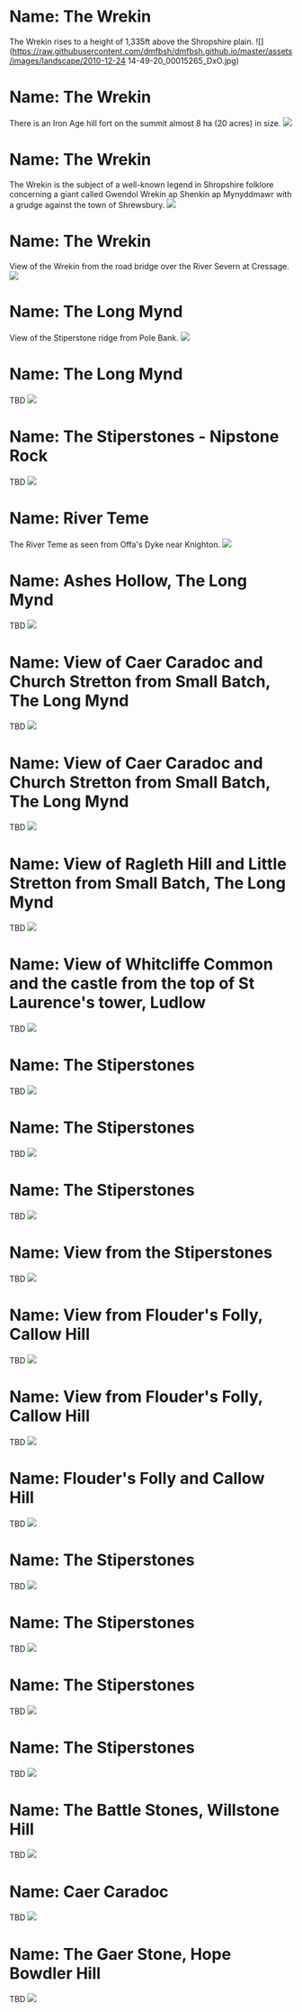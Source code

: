 <!--Type: Item-->
# Name: The Wrekin

The Wrekin rises to a height of 1,335ft above the Shropshire plain.
![](https://raw.githubusercontent.com/dmfbsh/dmfbsh.github.io/master/assets/images/landscape/2010-12-24 14-49-20_00015265_DxO.jpg)

<!--Type: Item-->
# Name: The Wrekin

There is an Iron Age hill fort on the summit almost 8 ha (20 acres) in size.
![](https://raw.githubusercontent.com/dmfbsh/dmfbsh.github.io/master/assets/images/landscape/2017-04-14_09_52_13_DSC_0191_DxO.jpg)

<!--Type: Item-->
# Name: The Wrekin

The Wrekin is the subject of a well-known legend in Shropshire folklore concerning a giant called Gwendol Wrekin ap Shenkin ap Mynyddmawr with a grudge against the town of Shrewsbury.
![](https://raw.githubusercontent.com/dmfbsh/dmfbsh.github.io/master/assets/images/landscape/2017-10-22_13_59_23_DSC_1972_DxO.jpg)

<!--Type: Item-->
# Name: The Wrekin

View of the Wrekin from the road bridge over the River Severn at Cressage.
![](../assets/images/landscape/2020-03-08_16_46_16_DSC_6735_DxO.jpg)

<!--Type: Item-->
# Name: The Long Mynd

View of the Stiperstone ridge from Pole Bank.
![](https://raw.githubusercontent.com/dmfbsh/dmfbsh.github.io/master/assets/images/landscape/2018-08-04_14_43_05_DSC_2842_DxO.jpg)

<!--Type: Item-->
# Name: The Long Mynd

TBD
![](https://raw.githubusercontent.com/dmfbsh/dmfbsh.github.io/master/assets/images/landscape/2018-08-04_15_29_10_DSC_2873_DxO.jpg)

<!--Type: Item-->
# Name: The Stiperstones - Nipstone Rock

TBD
![](https://raw.githubusercontent.com/dmfbsh/dmfbsh.github.io/master/assets/images/landscape/2016-05-08_20_16_05_DSC_0110_DxO.jpg)

<!--Type: Item-->
# Name: River Teme

The River Teme as seen from Offa's Dyke near Knighton.
![](https://raw.githubusercontent.com/dmfbsh/dmfbsh.github.io/master/assets/images/landscape/2019-03-23_14_05_56_DSC_3559_DxO.jpg)

<!--Type: Item-->
# Name: Ashes Hollow, The Long Mynd

TBD
![](https://raw.githubusercontent.com/dmfbsh/dmfbsh.github.io/master/assets/images/landscape/2019-03-29_14_23_24_DSC_3687_DxO.jpg)

<!--Type: Item-->
# Name: View of Caer Caradoc and Church Stretton from Small Batch, The Long Mynd

TBD
![](https://raw.githubusercontent.com/dmfbsh/dmfbsh.github.io/master/assets/images/landscape/2019-03-29_16_14_27_DSC_3715_DxO.jpg)

<!--Type: Item-->
# Name: View of Caer Caradoc and Church Stretton from Small Batch, The Long Mynd

TBD
![](https://raw.githubusercontent.com/dmfbsh/dmfbsh.github.io/master/assets/images/landscape/2019-03-29_16_15_49_DSC_3718_DxO.jpg)

<!--Type: Item-->
# Name: View of Ragleth Hill and Little Stretton from Small Batch, The Long Mynd

TBD
![](https://raw.githubusercontent.com/dmfbsh/dmfbsh.github.io/master/assets/images/landscape/2019-03-29_16_16_02_DSC_3719_DxO.jpg)

<!--Type: Item-->
# Name: View of Whitcliffe Common and the castle from the top of St Laurence's tower, Ludlow

TBD
![](https://raw.githubusercontent.com/dmfbsh/dmfbsh.github.io/master/assets/images/landscape/2019-04-13_11_56_35_DSC_3888_DxO.jpg)

<!--Type: Item-->
# Name: The Stiperstones

TBD
![](https://raw.githubusercontent.com/dmfbsh/dmfbsh.github.io/master/assets/images/landscape/2019-05-06_12_48_18_DSC_4163_DxO.jpg)

<!--Type: Item-->
# Name: The Stiperstones

TBD
![](https://raw.githubusercontent.com/dmfbsh/dmfbsh.github.io/master/assets/images/landscape/2019-05-06_12_59_14_DSC_4172_DxO.jpg)

<!--Type: Item-->
# Name: The Stiperstones

TBD
![](https://raw.githubusercontent.com/dmfbsh/dmfbsh.github.io/master/assets/images/landscape/2019-05-06_13_03_37_DSC_4183_DxO.jpg)

<!--Type: Item-->
# Name: View from the Stiperstones

TBD
![](https://raw.githubusercontent.com/dmfbsh/dmfbsh.github.io/master/assets/images/landscape/2019-05-06_13_33_06_DSC_4197_DxO.jpg)

<!--Type: Item-->
# Name: View from Flouder's Folly, Callow Hill

TBD
![](https://raw.githubusercontent.com/dmfbsh/dmfbsh.github.io/master/assets/images/landscape/2019-04-19_11_43_22_DSC_4067_DxO.jpg)

<!--Type: Item-->
# Name: View from Flouder's Folly, Callow Hill

TBD
![](https://raw.githubusercontent.com/dmfbsh/dmfbsh.github.io/master/assets/images/landscape/2019-04-19_11_44_16_DSC_4068_DxO.jpg)

<!--Type: Item-->
# Name: Flouder's Folly and Callow Hill

TBD
![](https://raw.githubusercontent.com/dmfbsh/dmfbsh.github.io/master/assets/images/landscape/2019-04-19_12_16_22_DSC_4098_DxO.jpg)

<!--Type: Item-->
# Name: The Stiperstones

TBD
![](https://raw.githubusercontent.com/dmfbsh/dmfbsh.github.io/master/assets/images/landscape/2019-05-27_12_07_32_DSC_4303_DxO.jpg)

<!--Type: Item-->
# Name: The Stiperstones

TBD
![](https://raw.githubusercontent.com/dmfbsh/dmfbsh.github.io/master/assets/images/landscape/2019-05-27_12_16_17_DSC_4307_DxO.jpg)

<!--Type: Item-->
# Name: The Stiperstones

TBD
![](https://raw.githubusercontent.com/dmfbsh/dmfbsh.github.io/master/assets/images/landscape/2019-05-27_12_21_52_DSC_4316_DxO.jpg)

<!--Type: Item-->
# Name: The Stiperstones

TBD
![](https://raw.githubusercontent.com/dmfbsh/dmfbsh.github.io/master/assets/images/landscape/2019-05-27_12_38_42_DSC_4335_DxO.jpg)

<!--Type: Item-->
# Name: The Battle Stones, Willstone Hill

TBD
![](https://raw.githubusercontent.com/dmfbsh/dmfbsh.github.io/master/assets/images/landscape/2020-02-08_14_09_50_DSC_6420_DxO.jpg)

<!--Type: Item-->
# Name: Caer Caradoc

TBD
![](https://raw.githubusercontent.com/dmfbsh/dmfbsh.github.io/master/assets/images/landscape/2020-02-08_14_28_47_DSC_6442_DxO.jpg)

<!--Type: Item-->
# Name: The Gaer Stone, Hope Bowdler Hill

TBD
![](https://raw.githubusercontent.com/dmfbsh/dmfbsh.github.io/master/assets/images/landscape/2020-02-08_14_54_42_DSC_6484_DxO_bw.jpg)
